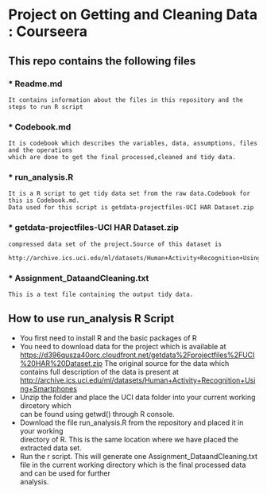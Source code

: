 Project on Getting and Cleaning Data : Courseera
======================

This repo contains the following files
-------------------------
###  * Readme.md 
    It contains information about the files in this repository and the steps to run R script
    
###  * Codebook.md
    It is codebook which describes the variables, data, assumptions, files and the operations         
    which are done to get the final processed,cleaned and tidy data.
    
###  * run_analysis.R
    It is a R script to get tidy data set from the raw data.Codebook for this is Codebook.md.
    Data used for this script is getdata-projectfiles-UCI HAR Dataset.zip
    
###  * getdata-projectfiles-UCI HAR Dataset.zip
    compressed data set of the project.Source of this dataset is 
      http://archive.ics.uci.edu/ml/datasets/Human+Activity+Recognition+Using+Smartphones

###  * Assignment_DataandCleaning.txt
    This is a text file containing the output tidy data.

How to use run_analysis R Script
-------------------------
  * You first need to install R and the basic packages of R
  * You need to download data for the project which is available at 
    https://d396qusza40orc.cloudfront.net/getdata%2Fprojectfiles%2FUCI%20HAR%20Dataset.zip 
    The original source for the data which contains full description of the data is present at
    http://archive.ics.uci.edu/ml/datasets/Human+Activity+Recognition+Using+Smartphones
  * Unzip the folder and place the UCI data folder into your current working dircetory which                   
    can be found using getwd() through R console.
  * Download the file run_analysis.R from the repository and placed it in your working       
    directory of R. This is the same location where we have placed the extracted data set.
  * Run the r script. This will generate one Assignment_DataandCleaning.txt file in the 
    current working directory which is the final processed data and can be used for further  
    analysis.


